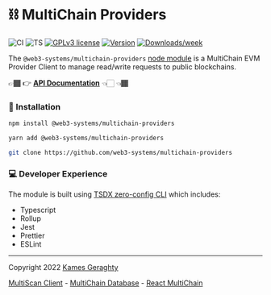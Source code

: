 # ⛓️ MultiChain Providers

![CI](https://github.com/web3-systems/multichain-providers/actions/workflows/main.yml/badge.svg)
![TS](https://badgen.net/badge/-/TypeScript?icon=typescript&label&labelColor=blue&color=555555)
[![GPLv3 license](https://img.shields.io/badge/License-MIT-blue.svg)](http://perso.crans.org/besson/LICENSE.html)
[![Version](https://img.shields.io/npm/v/@web3-systems/multichain-providers.svg)](https://npmjs.org/package/@web3-systems/multichain-providers)
[![Downloads/week](https://img.shields.io/npm/dw/@web3-systems/multichain-providers.svg)](https://npmjs.org/package/@web3-systems/multichain-providers)

The `@web3-systems/multichain-providers` [node module](https://www.npmjs.com/package/@web3-systems/multichain-providers) is a MultiChain EVM Provider Client to manage read/write requests to public blockchains.

👉🏾 👉 [**API Documentation**](https://web3-systems.github.io/multichain-providers) 👈🏻 👈🏾

### 💾 Installation

```sh
npm install @web3-systems/multichain-providers
```

```sh
yarn add @web3-systems/multichain-providers
```

```sh
git clone https://github.com/web3-systems/multichain-providers
```

### 💻 Developer Experience

The module is built using [TSDX zero-config CLI](https://tsdx.io/) which includes:

- Typescript
- Rollup
- Jest
- Prettier
- ESLint

<hr />

Copyright 2022 [Kames Geraghty](https://web3-systems.io)

[MultiScan Client](https://github.com/web3-systems/multiscan-client) - [MultiChain Database](https://github.com/web3-systems/multichain-database) - [React MultiChain](https://github.com/web3-systems/react-multichain)